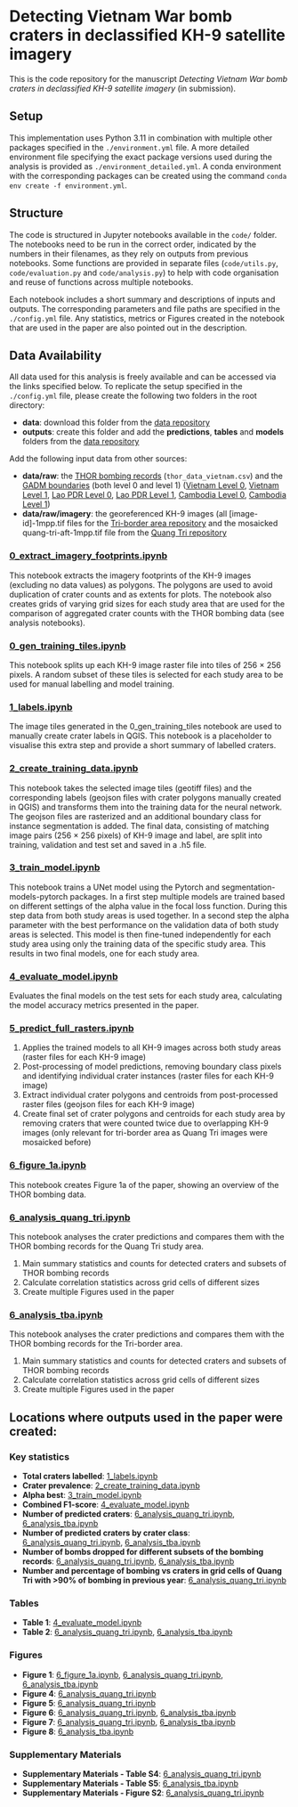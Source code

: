 # Detecting Vietnam War bomb craters in declassified KH-9 satellite imagery

This is the code repository for the manuscript *Detecting Vietnam War bomb craters in declassified KH-9 satellite imagery* (in submission).

## Setup
This implementation uses Python 3.11 in combination with multiple other packages specified in the `./environment.yml` file. A more detailed environment file specifying the exact package versions used during the analysis is provided as `./environment_detailed.yml`. A conda environment with the corresponding packages can be created using the command `conda env create -f environment.yml`.

## Structure
The code is structured in Jupyter notebooks available in the `code/` folder. The notebooks need to be run in the correct order, indicated by the numbers in their filenames, as they rely on outputs from previous notebooks. Some functions are provided in separate files (`code/utils.py`, `code/evaluation.py` and `code/analysis.py`) to help with code organisation and reuse of functions across multiple notebooks.

Each notebook includes a short summary and descriptions of inputs and outputs. The corresponding parameters and file paths are specified in the `./config.yml` file. Any statistics, metrics or Figures created in the notebook that are used in the paper are also pointed out in the description. 

## Data Availability
All data used for this analysis is freely available and can be accessed via the links specified below. To replicate the setup specified in the `./config.yml` file, please create the following two folders in the root directory:
* **data**: download this folder from the [data repository](https://doi.org/10.5281/zenodo.10629987)
* **outputs**: create this folder and add the **predictions**, **tables** and **models** folders from the [data repository](https://doi.org/10.5281/zenodo.10629987)

Add the following input data from other sources:
* **data/raw**: the [THOR bombing records](https://data.world/datamil/vietnam-war-thor-data) (`thor_data_vietnam.csv`) and the [GADM boundaries](https://gadm.org) (both level 0 and level 1) ([Vietnam Level 0](https://geodata.ucdavis.edu/gadm/gadm4.1/json/gadm41_VNM_0.json), [Vietnam Level 1](https://geodata.ucdavis.edu/gadm/gadm4.1/json/gadm41_VNM_1.json), [Lao PDR Level 0](https://geodata.ucdavis.edu/gadm/gadm4.1/json/gadm41_LAO_0.json), [Lao PDR Level 1](https://geodata.ucdavis.edu/gadm/gadm4.1/json/gadm41_LAO_1.json), [Cambodia Level 0](https://geodata.ucdavis.edu/gadm/gadm4.1/json/gadm41_KHM_0.json), [Cambodia Level 1](https://geodata.ucdavis.edu/gadm/gadm4.1/json/gadm41_KHM_0.json))
* **data/raw/imagery**: the georeferenced KH-9 images (all [image-id]-1mpp.tif files for the [Tri-border area repository](https://doi.org/10.7488/ds/7683) and the mosaicked quang-tri-aft-1mpp.tif file from the [Quang Tri repository](https://doi.org/10.7488/ds/7682)

### [0_extract_imagery_footprints.ipynb](code/0_extract_imagery_footprints.ipynb)
This notebook extracts the imagery footprints of the KH-9 images (excluding no data values) as polygons. The polygons are used to avoid duplication of crater counts and as extents for plots. The notebook also creates grids of varying grid sizes for each study area that are used for the comparison of aggregated crater counts with the THOR bombing data (see analysis notebooks).

### [0_gen_training_tiles.ipynb](code/0_gen_training_tiles.ipynb)
This notebook splits up each KH-9 image raster file into tiles of 256 $\times$ 256 pixels. A random subset of these tiles is selected for each study area to be used for manual labelling and model training.

### [1_labels.ipynb](code/1_labels.ipynb)
The image tiles generated in the 0_gen_training_tiles notebook are used to manually create crater labels in QGIS. This notebook is a placeholder to visualise this extra step and provide a short summary of labelled craters.

### [2_create_training_data.ipynb](code/2_create_training_data.ipynb)
This notebook takes the selected image tiles (geotiff files) and the corresponding labels (geojson files with crater polygons manually created in QGIS) and transforms them into the training data for the neural network. The geojson files are rasterized and an additional boundary class for instance segmentation is added. The final data, consisting of matching image pairs (256 $\times$ 256 pixels) of KH-9 image and label, are split into training, validation and test set and saved in a .h5 file. 

### [3_train_model.ipynb](code/3_train_model.ipynb)
This notebook trains a UNet model using the Pytorch and segmentation-models-pytorch packages. In a first step multiple models are trained based on different settings of the alpha value in the focal loss function. During this step data from both study areas is used together. In a second step the alpha parameter with the best performance on the validation data of both study areas is selected. This model is then fine-tuned independently for each study area using only the training data of the specific study area. This results in two final models, one for each study area.

### [4_evaluate_model.ipynb](code/4_evaluate_model.ipynb)
Evaluates the final models on the test sets for each study area, calculating the model accuracy metrics presented in the paper.

### [5_predict_full_rasters.ipynb](code/5_predict_full_rasters.ipynb)
1) Applies the trained models to all KH-9 images across both study areas (raster files for each KH-9 image)
2) Post-processing of model predictions, removing boundary class pixels and identifying individual crater instances (raster files for each KH-9 image)
3) Extract individual crater polygons and centroids from post-processed raster files (geojson files for each KH-9 image)
4) Create final set of crater polygons and centroids for each study area by removing craters that were counted twice due to overlapping KH-9 images (only relevant for tri-border area as Quang Tri images were mosaicked before) 

### [6_figure_1a.ipynb](code/6_figure_1a.ipynb)
This notebook creates Figure 1a of the paper, showing an overview of the THOR bombing data.

### [6_analysis_quang_tri.ipynb](code/6_analysis_quang_tri.ipynb)
This notebook analyses the crater predictions and compares them with the THOR bombing records for the Quang Tri study area.
1) Main summary statistics and counts for detected craters and subsets of THOR bombing records
2) Calculate correlation statistics across grid cells of different sizes
3) Create multiple Figures used in the paper

### [6_analysis_tba.ipynb](code/6_analysis_tba.ipynb)
This notebook analyses the crater predictions and compares them with the THOR bombing records for the Tri-border area.
1) Main summary statistics and counts for detected craters and subsets of THOR bombing records
2) Calculate correlation statistics across grid cells of different sizes
3) Create multiple Figures used in the paper

## Locations where outputs used in the paper were created:
### Key statistics
* **Total craters labelled**: [1_labels.ipynb](code/1_labels.ipynb)
* **Crater prevalence**: [2_create_training_data.ipynb](code/2_create_training_data.ipynb)
* **Alpha best**: [3_train_model.ipynb](code/3_train_model.ipynb)
* **Combined F1-score**: [4_evaluate_model.ipynb](code/4_evaluate_model.ipynb)
* **Number of predicted craters**: [6_analysis_quang_tri.ipynb](code/6_analysis_quang_tri.ipynb), [6_analysis_tba.ipynb](code/6_analysis_tba.ipynb)
* **Number of predicted craters by crater class**: [6_analysis_quang_tri.ipynb](code/6_analysis_quang_tri.ipynb), [6_analysis_tba.ipynb](code/6_analysis_tba.ipynb)
* **Number of bombs dropped for different subsets of the bombing records**: [6_analysis_quang_tri.ipynb](code/6_analysis_quang_tri.ipynb), [6_analysis_tba.ipynb](code/6_analysis_tba.ipynb)
* **Number and percentage of bombing vs craters in grid cells of Quang Tri with >90% of bombing in previous year**: [6_analysis_quang_tri.ipynb](code/6_analysis_quang_tri.ipynb)

### Tables
* **Table 1**: [4_evaluate_model.ipynb](code/4_evaluate_model.ipynb)
* **Table 2**: [6_analysis_quang_tri.ipynb](code/6_analysis_quang_tri.ipynb), [6_analysis_tba.ipynb](code/6_analysis_tba.ipynb)

### Figures
* **Figure 1**: [6_figure_1a.ipynb](code/6_figure_1a.ipynb), [6_analysis_quang_tri.ipynb](code/6_analysis_quang_tri.ipynb), [6_analysis_tba.ipynb](code/6_analysis_tba.ipynb)
* **Figure 4**: [6_analysis_quang_tri.ipynb](code/6_analysis_quang_tri.ipynb)
* **Figure 5**: [6_analysis_quang_tri.ipynb](code/6_analysis_quang_tri.ipynb)
* **Figure 6**: [6_analysis_quang_tri.ipynb](code/6_analysis_quang_tri.ipynb), [6_analysis_tba.ipynb](code/6_analysis_tba.ipynb)
* **Figure 7**: [6_analysis_quang_tri.ipynb](code/6_analysis_quang_tri.ipynb), [6_analysis_tba.ipynb](code/6_analysis_tba.ipynb)
* **Figure 8**: [6_analysis_tba.ipynb](code/6_analysis_tba.ipynb)

### Supplementary Materials
* **Supplementary Materials - Table S4**: [6_analysis_quang_tri.ipynb](code/6_analysis_quang_tri.ipynb)
* **Supplementary Materials - Table S5**: [6_analysis_tba.ipynb](code/6_analysis_tba.ipynb)
* **Supplementary Materials - Figure S2**: [6_analysis_quang_tri.ipynb](code/6_analysis_quang_tri.ipynb)
